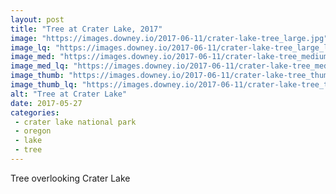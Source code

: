 ```yaml
---
layout: post
title: "Tree at Crater Lake, 2017"
image: "https://images.downey.io/2017-06-11/crater-lake-tree_large.jpg"
image_lq: "https://images.downey.io/2017-06-11/crater-lake-tree_large_lq.jpg"
image_med: "https://images.downey.io/2017-06-11/crater-lake-tree_medium.jpg"
image_med_lq: "https://images.downey.io/2017-06-11/crater-lake-tree_medium_lq.jpg"
image_thumb: "https://images.downey.io/2017-06-11/crater-lake-tree_thumb.jpg"
image_thumb_lq: "https://images.downey.io/2017-06-11/crater-lake-tree_thumb_lq.jpg"
alt: "Tree at Crater Lake"
date: 2017-05-27
categories:
 - crater lake national park
 - oregon
 - lake
 - tree
---
```


Tree overlooking Crater Lake
